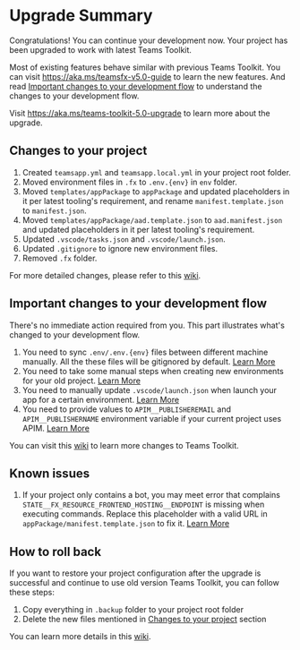 # Upgrade Summary

Congratulations! You can continue your development now. Your project has been upgraded to work with latest Teams Toolkit.

Most of existing features behave similar with previous Teams Toolkit. You can visit https://aka.ms/teamsfx-v5.0-guide to learn the new features. And read [Important changes to your development flow](#important-changes-to-your-development-flow) to understand the changes to your development flow.

Visit https://aka.ms/teams-toolkit-5.0-upgrade to learn more about the upgrade.

## Changes to your project

1. Created `teamsapp.yml` and `teamsapp.local.yml` in your project root folder.
2. Moved environment files in `.fx` to `.env.{env}` in `env` folder.
3. Moved `templates/appPackage` to `appPackage` and updated placeholders in it per latest tooling's requirement, and rename `manifest.template.json` to `manifest.json`.
4. Moved `templates/appPackage/aad.template.json` to `aad.manifest.json` and updated placeholders in it per latest tooling's requirement.
5. Updated `.vscode/tasks.json` and `.vscode/launch.json`.
6. Updated `.gitignore` to ignore new environment files.
7. Removed `.fx` folder.

For more detailed changes, please refer to this [wiki](https://aka.ms/teams-toolkit-5.0-upgrade#file-changes).

## Important changes to your development flow

There's no immediate action required from you. This part illustrates what's changed to your development flow.

1. You need to sync `.env/.env.{env}` files between different machine manually. All the these files will be gitignored by default. [Learn More](https://aka.ms/teams-toolkit-5.0-upgrade#environment-management)
2. You need to take some manual steps when creating new environments for your old project. [Learn More](https://aka.ms/teams-toolkit-5.0-upgrade#environment-management)
3. You need to manually update `.vscode/launch.json` when launch your app for a certain environment. [Learn More](https://aka.ms/teams-toolkit-5.0-upgrade#launch-your-app)
4. You need to provide values to `APIM__PUBLISHEREMAIL` and `APIM__PUBLISHERNAME` environment variable if your current project uses APIM. [Learn More](https://aka.ms/teams-toolkit-5.0-upgrade#provision-apim-service)

You can visit this [wiki](https://aka.ms/teams-toolkit-5.0-upgrade#feature-changes-that-impact-your-development-flow) to learn more  changes to Teams Toolkit.

## Known issues

1. If your project only contains a bot, you may meet error that complains `STATE__FX_RESOURCE_FRONTEND_HOSTING__ENDPOINT` is missing when executing commands. Replace this placeholder with a valid URL in `appPackage/manifest.template.json` to fix it. [Learn More](https://aka.ms/teams-toolkit-5.0-upgrade#state__fx_resource_frontend_hosting__endpoint-missing-error-in-some-projects)

## How to roll back

If you want to restore your project configuration after the upgrade is successful and continue to use old version Teams Toolkit, you can follow these steps:
1. Copy everything in `.backup` folder to your project root folder
2. Delete the new files mentioned in [Changes to your project](#changes-to-your-project) section

You can learn more details in this [wiki](https://aka.ms/teams-toolkit-5.0-upgrade#how-to-roll-back).